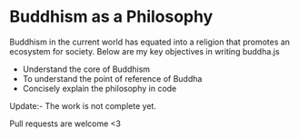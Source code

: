 # Buddhism as a Philosophy
Buddhism in the current world has equated into a religion that promotes an ecosystem for society. Below are my key objectives in writing buddha.js

* Understand the core of Buddhism
* To understand the point of reference of Buddha
* Concisely explain the philosophy in code

Update:- The work is not complete yet.

Pull requests are welcome <3